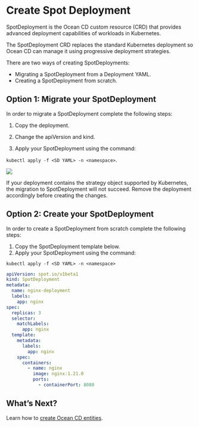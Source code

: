 # Create Spot Deployment

SpotDeployment is the Ocean CD custom resource (CRD) that provides advanced deployment capabilities of workloads in Kubernetes.

The SpotDeployment CRD replaces the standard Kubernetes deployment so Ocean CD can manage it using progressive deployment strategies.

There are two ways of creating SpotDeployments:

- Migrating a SpotDeployment from a Deployment YAML.
- Creating a SpotDeployment from scratch.

## Option 1: Migrate your SpotDeployment

In order to migrate a SpotDeployment complete the following steps:

1. Copy the deployment.

2. Change the apiVersion and kind.

3. Apply your SpotDeployment using the command:

`kubectl apply -f <SD YAML> -n <namespace>`.

<img src="/ocean-cd/_media/migrate-api-1.png" />

If your deployment contains the strategy object supported by Kubernetes, the migration to SpotDeployment will not succeed. Remove the deployment accordingly before creating the changes.

## Option 2: Create your SpotDeployment

In order to create a SpotDeployment from scratch complete the following steps:

1. Copy the SpotDeployment template below.
2. Apply your SpotDeployment using the command:

`kubectl apply -f <SD YAML> -n <namespace>`

```yaml
apiVersion: spot.io/v1beta1
kind: SpotDeployment
metadata:
  name: nginx-deployment
  labels:
    app: nginx
spec:
  replicas: 3
  selector:
    matchLabels:
      app: nginx
  template:
    metadata:
      labels:
        app: nginx
    spec:
      containers:
        - name: nginx
          image: nginx:1.21.0
          ports:
            - containerPort: 8080
```

## What’s Next?

Learn how to [create Ocean CD entities](ocean-cd/getting-started/rollout-entities/).
